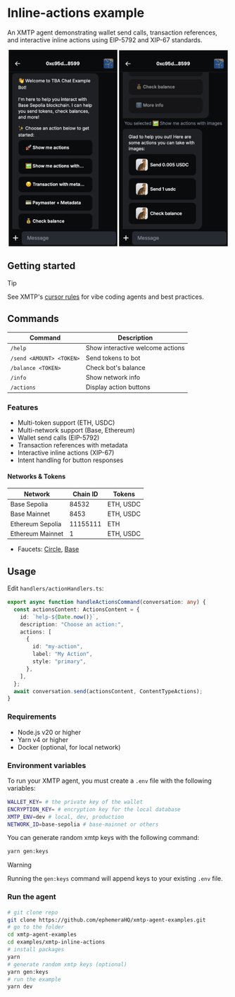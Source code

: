 # Inline-actions example

An XMTP agent demonstrating wallet send calls, transaction references, and interactive inline actions using EIP-5792 and XIP-67 standards.

<p align="center">
  <img src="left.png" alt="Image 1" width="49%">
  <img src="right.png" alt="Image 2" width="49%">
</p>

## Getting started

> [!TIP]
> See XMTP's [cursor rules](/.cursor/README.md) for vibe coding agents and best practices.

## Commands

| Command                  | Description                      |
| ------------------------ | -------------------------------- |
| `/help`                  | Show interactive welcome actions |
| `/send <AMOUNT> <TOKEN>` | Send tokens to bot               |
| `/balance <TOKEN>`       | Check bot's balance              |
| `/info`                  | Show network info                |
| `/actions`               | Display action buttons           |

### Features

- Multi-token support (ETH, USDC)
- Multi-network support (Base, Ethereum)
- Wallet send calls (EIP-5792)
- Transaction references with metadata
- Interactive inline actions (XIP-67)
- Intent handling for button responses

#### Networks & Tokens

| Network          | Chain ID | Tokens    |
| ---------------- | -------- | --------- |
| Base Sepolia     | 84532    | ETH, USDC |
| Base Mainnet     | 8453     | ETH, USDC |
| Ethereum Sepolia | 11155111 | ETH       |
| Ethereum Mainnet | 1        | ETH, USDC |

- Faucets: [Circle](https://faucet.circle.com), [Base](https://portal.cdp.coinbase.com/products/faucet)

## Usage

Edit `handlers/actionHandlers.ts`:

```typescript
export async function handleActionsCommand(conversation: any) {
  const actionsContent: ActionsContent = {
    id: `help-${Date.now()}`,
    description: "Choose an action:",
    actions: [
      {
        id: "my-action",
        label: "My Action",
        style: "primary",
      },
    ],
  };
  await conversation.send(actionsContent, ContentTypeActions);
}
```

### Requirements

- Node.js v20 or higher
- Yarn v4 or higher
- Docker (optional, for local network)

### Environment variables

To run your XMTP agent, you must create a `.env` file with the following variables:

```bash
WALLET_KEY= # the private key of the wallet
ENCRYPTION_KEY= # encryption key for the local database
XMTP_ENV=dev # local, dev, production
NETWORK_ID=base-sepolia # base-mainnet or others
```

You can generate random xmtp keys with the following command:

```bash
yarn gen:keys
```

> [!WARNING]
> Running the `gen:keys` command will append keys to your existing `.env` file.

### Run the agent

```bash
# git clone repo
git clone https://github.com/ephemeraHQ/xmtp-agent-examples.git
# go to the folder
cd xmtp-agent-examples
cd examples/xmtp-inline-actions
# install packages
yarn
# generate random xmtp keys (optional)
yarn gen:keys
# run the example
yarn dev
```
